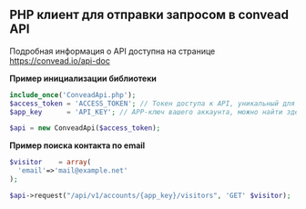 PHP клиент для отправки запросом в convead API
-------------------

Подробная информация о API доступна на странице https://convead.io/api-doc

**Пример инициализации библиотеки**
```php
include_once('ConveadApi.php');
$access_token = 'ACCESS_TOKEN'; // Токен доступа к API, уникальный для каждого зарегистрированного пользователя Convead
$app_key      = 'API_KEY'; // APP-ключ вашего аккаунта, можно найти здесь: http://take.ms/Ejv3q

$api = new ConveadApi($access_token);
```

**Пример поиска контакта по email**
```php
$visitor    = array(
  'email'=>'mail@example.net'
);

$api->request("/api/v1/accounts/{app_key}/visitors", 'GET' $visitor);
```
